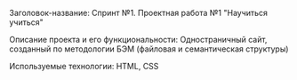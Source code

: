 Заголовок-название: Спринт №1. Проектная работа №1 "Научиться учиться"

Описание проекта и его функциональности: Одностраничный сайт, созданный по методологии БЭМ (файловая и     семантическая структуры)

Используемые технологии: HTML, CSS